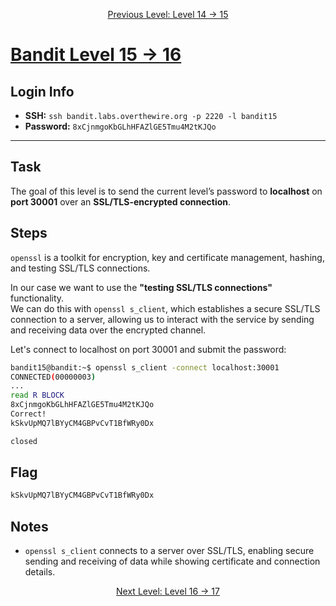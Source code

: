 <p align="center">
<a href="level-14→15.md">Previous Level: Level 14 → 15</a>
</p>

# [Bandit Level 15 → 16](https://overthewire.org/wargames/bandit/bandit16.html)

## Login Info
- **SSH:** `ssh bandit.labs.overthewire.org -p 2220 -l bandit15`
- **Password:** `8xCjnmgoKbGLhHFAZlGE5Tmu4M2tKJQo`

---

## Task 
The goal of this level is to send the current level’s password to **localhost** on **port 30001** over an **SSL/TLS-encrypted connection**.


## Steps
`openssl` is a toolkit for encryption, key and certificate management, hashing, and testing SSL/TLS connections.  

In our case we want to use the **"testing SSL/TLS connections"** functionality.  
We can do this with `openssl s_client`, which establishes a secure SSL/TLS connection to a server, allowing us to interact with the service by sending and receiving data over the encrypted channel.  

Let's connect to localhost on port 30001 and submit the password:
```bash
bandit15@bandit:~$ openssl s_client -connect localhost:30001
CONNECTED(00000003)                                        
...
read R BLOCK
8xCjnmgoKbGLhHFAZlGE5Tmu4M2tKJQo
Correct!
kSkvUpMQ7lBYyCM4GBPvCvT1BfWRy0Dx

closed
```
## Flag
```bash
kSkvUpMQ7lBYyCM4GBPvCvT1BfWRy0Dx
```
## Notes
- `openssl s_client` connects to a server over SSL/TLS, enabling secure sending and receiving of data while showing certificate and connection details.



<p align="center">
<a href="level-16→17.md">Next Level: Level 16 → 17</a>
</p>


